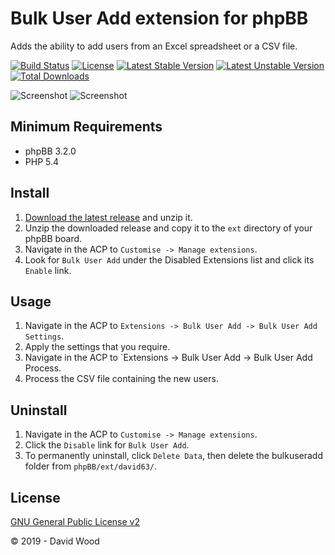 # Bulk User Add extension for phpBB

Adds the ability to add users from an Excel spreadsheet or a CSV file.

[![Build Status](https://travis-ci.com/david63/bulkuseradd.svg?branch=master)](https://travis-ci.com/david63/bulkuseradd)
[![License](https://poser.pugx.org/david63/bulkuseradd/license)](https://packagist.org/packages/david63/bulkuseradd)
[![Latest Stable Version](https://poser.pugx.org/david63/bulkuseradd/v/stable)](https://packagist.org/packages/david63/bulkuseradd)
[![Latest Unstable Version](https://poser.pugx.org/david63/bulkuseradd/v/unstable)](https://packagist.org/packages/david63/bulkuseradd)
[![Total Downloads](https://poser.pugx.org/david63/bulkuseradd/downloads)](https://packagist.org/packages/david63/bulkuseradd)

![Screenshot](credit_page_user.jpg)
![Screenshot](credits_page_admin.jpg)

## Minimum Requirements
* phpBB 3.2.0
* PHP 5.4

## Install
1. [Download the latest release](https://github.com/david63/bulkuseradd/archive/3.2.zip) and unzip it.
2. Unzip the downloaded release and copy it to the `ext` directory of your phpBB board.
3. Navigate in the ACP to `Customise -> Manage extensions`.
4. Look for `Bulk User Add` under the Disabled Extensions list and click its `Enable` link.

## Usage
1. Navigate in the ACP to `Extensions -> Bulk User Add -> Bulk User Add Settings`.
2. Apply the settings that you require.
3. Navigate in the ACP to `Extensions -> Bulk User Add -> Bulk User Add Process.
4. Process the CSV file containing the new users.

## Uninstall
1. Navigate in the ACP to `Customise -> Manage extensions`.
2. Click the `Disable` link for `Bulk User Add`.
3. To permanently uninstall, click `Delete Data`, then delete the bulkuseradd folder from `phpBB/ext/david63/`.

## License
[GNU General Public License v2](http://opensource.org/licenses/GPL-2.0)

© 2019 - David Wood